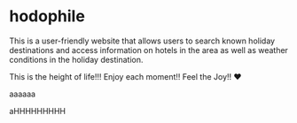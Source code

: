 # hodophile

This is a user-friendly website that allows users to search known holiday destinations and access information on hotels in the area as well as weather conditions in the holiday destination.

This is the height of life!!!
Enjoy each moment!!
Feel the Joy!!
❤️

aaaaaa


aHHHHHHHHH
